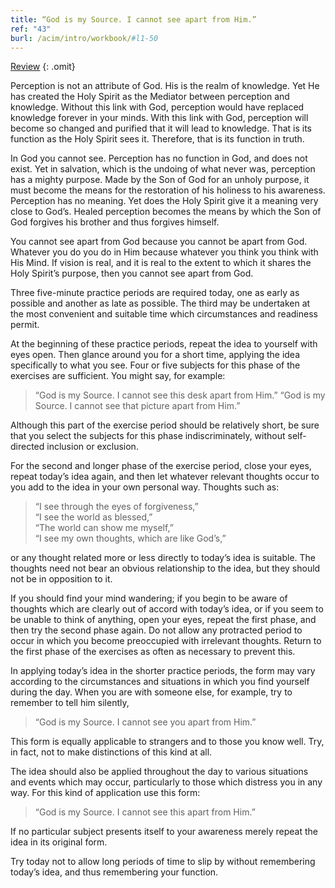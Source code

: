 ```yaml
---
title: “God is my Source. I cannot see apart from Him.”
ref: "43"
burl: /acim/intro/workbook/#l1-50
---
```


<a class="hide-review" href="/workbook/l059/#l043">Review</a>
{: .omit}

Perception is not an attribute of God. His is the realm of knowledge.
Yet He has created the Holy Spirit as the Mediator between perception
and knowledge. Without this link with God, perception would have
replaced knowledge forever in your minds. With this link with God,
perception will become so changed and purified that it will lead to
knowledge. That is its function as the Holy Spirit sees it. Therefore,
that is its function in truth.

In God you cannot see. Perception has no function in God, and does not
exist. Yet in salvation, which is the undoing of what never was,
perception has a mighty purpose. Made by the Son of God for an unholy
purpose, it must become the means for the restoration of his holiness to
his awareness. Perception has no meaning. Yet does the Holy Spirit give
it a meaning very close to God’s. Healed perception becomes the means by
which the Son of God forgives his brother and thus forgives himself.

You cannot see apart from God because you cannot be apart from God.
Whatever you do you do in Him because whatever you think you think with
His Mind. If vision is real, and it is real to the extent to which it
shares the Holy Spirit’s purpose, then you cannot see apart from God.

Three five-minute practice periods are required today, one as early as
possible and another as late as possible. The third may be undertaken at
the most convenient and suitable time which circumstances and readiness
permit.

At the beginning of these practice periods, repeat the idea to yourself
with eyes open. Then glance around you for a short time, applying the
idea specifically to what you see. Four or five subjects for this phase
of the exercises are sufficient. You might say, for example:

> “God is my Source. I cannot see this desk apart from Him.”
> “God is my Source. I cannot see that picture apart from Him.”

Although this part of the exercise period should be relatively short, be
sure that you select the subjects for this phase indiscriminately,
without self-directed inclusion or exclusion.

For the second and longer phase of the exercise period, close your eyes,
repeat today’s idea again, and then let whatever relevant thoughts occur
to you add to the idea in your own personal way. Thoughts such as:

> “I see through the eyes of forgiveness,”<br/>
> “I see the world as blessed,”<br/>
> “The world can show me myself,”<br/>
> “I see my own thoughts, which are like God’s,”

or any thought related more or less directly to today’s idea is
suitable. The thoughts need not bear an obvious relationship to the
idea, but they should not be in opposition to it.

If you should find your mind wandering; if you begin to be aware of
thoughts which are clearly out of accord with today’s idea, or if you
seem to be unable to think of anything, open your eyes, repeat the first
phase, and then try the second phase again. Do not allow any protracted
period to occur in which you become preoccupied with irrelevant
thoughts. Return to the first phase of the exercises as often as
necessary to prevent this.

In applying today’s idea in the shorter practice periods, the form may
vary according to the circumstances and situations in which you find
yourself during the day. When you are with someone else, for example,
try to remember to tell him silently,

> “God is my Source. I cannot see you apart from Him.”

This form is equally applicable to strangers and to those you know well.
Try, in fact, not to make distinctions of this kind at all.

The idea should also be applied throughout the day to various situations
and events which may occur, particularly to those which distress you in
any way. For this kind of application use this form:

> “God is my Source. I cannot see this apart from Him.”

If no particular subject presents itself to your awareness merely repeat
the idea in its original form.

Try today not to allow long periods of time to slip by without
remembering today’s idea, and thus remembering your function.

